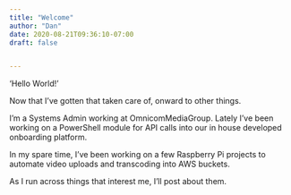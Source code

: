 ```yaml
---
title: "Welcome"
author: "Dan"
date: 2020-08-21T09:36:10-07:00
draft: false


---
```


‘Hello World!’ 

Now that I’ve gotten that taken care of, onward to other things.

I’m a Systems Admin working at OmnicomMediaGroup.  Lately I’ve been working on a PowerShell module for API calls into our in house developed onboarding platform. 

In my spare time, I’ve been working on a few Raspberry Pi projects to automate video uploads and transcoding into AWS buckets.  

As I run across things that interest me, I’ll post about them.
